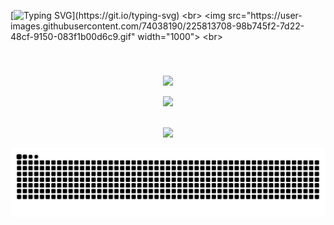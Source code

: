 
[![Typing SVG](https://readme-typing-svg.herokuapp.com?size=30&lines=Touch+some+grass.)](https://git.io/typing-svg)
<br>
<img src="https://user-images.githubusercontent.com/74038190/225813708-98b745f2-7d22-48cf-9150-083f1b00d6c9.gif" width="1000">
<br>
###
<div align="center">
<br clear="both">
</div>
<p align="center">
  <a href="https://skillicons.dev">
    <img src="https://skillicons.dev/icons?i=bootstrap,css,express,figma,firebase,git,html,js" />
  </a>
</p>

<p align="center">
  <a href="https://skillicons.dev">
    <img src="https://skillicons.dev/icons?i=mongodb,mysql,nextjs,nodejs,react,redux,tailwind,java" />
  </a>
</p>




<div align="center">
    <br/>
    <img src="https://github-readme-stats.vercel.app/api/top-langs/?username=kstubhieeee&theme=gotham&hide_border=false&include_all_commits=true&count_private=true&layout=compact" />
    <br/>
</div>



![Snake animation](https://raw.githubusercontent.com/kstubhieeee/kstubhieeee/output/github-contribution-grid-snake-dark.svg)

